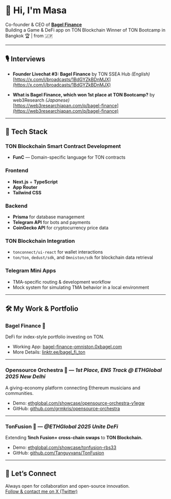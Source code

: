 # 👋 Hi, I'm Masa  
Co-founder & CEO of [**Bagel Finance**](https://bagel-finance-omniston.0xbagel.com/)  
Building a Game & DeFi app on TON Blockchain
Winner of TON Bootcamp in Bangkok 🏆 | from 🇯🇵

---

## 🎙️ Interviews  

- **Founder Livechat #3: Bagel Finance** by TON SSEA Hub *(English)*  
  [https://x.com/i/broadcasts/1BdGYZkBDnMJX](https://x.com/i/broadcasts/1BdGYZkBDnMJX)

- **What is Bagel Finance, which won 1st place at TON Bootcamp?** by web3Research *(Japanese)*  
  [https://web3researchjapan.com/p/bagel-finance](https://web3researchjapan.com/p/bagel-finance)

---

## 🚀 Tech Stack  

### TON Blockchain Smart Contract Development
- **FunC** — Domain-specific language for TON contracts

### Frontend
- **Next.js** + **TypeScript**
- **App Router**
- **Tailwind CSS**

### Backend
- **Prisma** for database management  
- **Telegram API** for bots and payments  
- **CoinGecko API** for cryptocurrency price data  

### TON Blockchain Integration
- `tonconnect/ui-react` for wallet interactions  
- `ton/ton`, `dedust/sdk`, and `Omniston/sdk` for blockchain data retrieval  

### Telegram Mini Apps
- TMA-specific routing & development workflow  
- Mock system for simulating TMA behavior in a local environment  

---

## 🛠️ My Work & Portfolio  

### **Bagel Finance** 🥯
DeFi for index-style portfolio investing on TON.  
- Working App: [bagel-finance-omniston.0xbagel.com](https://bagel-finance-omniston.0xbagel.com/)  
- More Details: [linktr.ee/bagel_fi_ton](https://linktr.ee/bagel_fi_ton)

---

### **Opensource Orchestra** 🎵 — *1st Place, ENS Track @ ETHGlobal 2025 New Delhi*  
A giving-economy platform connecting Ethereum musicians and communities.  
- Demo: [ethglobal.com/showcase/opensource-orchestra-y1egw](https://ethglobal.com/showcase/opensource-orchestra-y1egw)  
- GitHub: [github.com/grmkris/opensource-orchestra](https://github.com/grmkris/opensource-orchestra)

---

### **TonFusion** 💎 — *@ETHGlobal 2025 Unite DeFi*  
Extending **1inch Fusion+ cross-chain swaps** to **TON Blockchain.**  
- Demo: [ethglobal.com/showcase/tonfusion-rbs33](https://ethglobal.com/showcase/tonfusion-rbs33)  
- GitHub: [github.com/Tanguyvans/TonFusion](https://github.com/Tanguyvans/TonFusion/tree/main/)

---

## 🤝 Let’s Connect  

Always open for collaboration and open-source innovation.  
[Follow & contact me on X (Twitter)](https://x.com/Masashi_Ono0611/)
